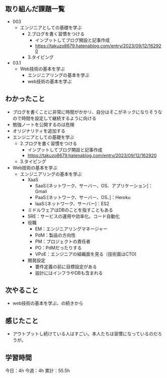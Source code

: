 ## 取り組んだ課題一覧

- 003
  - エンジニアとしての基礎を学ぶ
    - 2.ブログを書く習慣をつける
      - インプットしてブログ開設と記事作成
      - https://takuzo8679.hatenablog.com/entry/2023/09/12/162920
    - 3.タイピング
- 03.1
  - Web技術の基本を学ぶ
    - エンジニアリングの基本を学ぶ
    - web技術の基本を学ぶ

## わかったこと
- ブログを書くことに非常に時間がかかリ、自分はそこがネックになりそうなので時間を設定して継続するように向ける
- 勉強ノートを公開するのは危険
- オリジナリティを追加する
- エンジニアとしての基礎を学ぶ
  - 2.ブログを書く習慣をつける
    - インプットしてブログ開設と記事作成
    - https://takuzo8679.hatenablog.com/entry/2023/09/12/162920
  - 3.タイピング
- Web技術の基本を学ぶ
  - エンジニアリングの基本を学ぶ
    - XaaS
      - SaaS:[ネットワーク、サーバー、OS、アプリケーション]：Gmail
      - PaaS:[ネットワーク、サーバー、OS、]：Heroku
      - IaaS:[ネットワーク、サーバー]：ES2
    - ミドルウェアはDBのことを指すこともある
    - SRE：サービスの運用や効率化。コード自動化
    - 役職
      - EM：エンジニアリングマネージャー
      - PdM：製品の方向性
      - PM：プロジェクトの責任者
      - PO：PdMだったりする
      - VPoE：エンジニアの組織面を見る（技術面はCTO)
    - 開発設定
      - 要件定義の前に目標設定がある
      - 設計にはインフラやDBも含まれる

## 次やること
- web技術の基本を学ぶ、の続きから


## 感じたこと
- アウトプットし続けている人はすごい。本人たちは習慣になっているのだろうが。

## 学習時間

今日：4h
今週：4h
累計：55.5h
